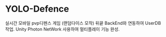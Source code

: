 # YOLO-Defence
실시간 모바일 pvp디펜스 게임 (랜덤다이스 모작)
뒤끝 BackEnd와 연동하여 UserDB 작업.
Unity Photon NetWork 사용하여 멀티플레이 기능 완성.

